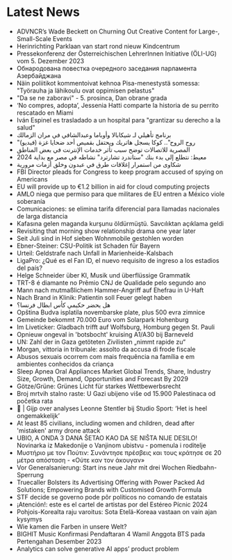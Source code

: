 # Latest News
-  ADVNCR’s Wade Beckett on Churning Out Creative Content for Large-, Small-Scale Events
-  Herinrichting Parklaan van start rond nieuw Kindcentrum
-  Pressekonferenz der Österreichischen LehrerInnen Initiative (ÖLI-UG) vom 5. Dezember 2023
-  Обнародована ​​повестка очередного заседания парламента Азербайджана
-  Näin poliitikot kommentoivat kehnoa Pisa-menestystä somessa: "Työrauha ja lähikoulu ovat oppimisen pelastus"
-  "Da se ne zaboravi" - 5. prosinca, Dan obrane grada
-  ‘No compres, adopta’, Jessenia Hatti comparte la historia de su perrito rescatado en Miami
-  Iván Espinel es trasladado a un hospital para "grantizar su derecho a la salud"
-  برنامج تأهيلي لـ شيكابالا وأوباما وعبدالشافي في مران الزمالك
-  "روح الروح".. كوكا يسجل هاتريك ويحتفل بقميص أحد ضحايا غزة (فيديو)
-  المصرية للاتصالات توضح سبب تأثر خدمات الإنترنت في بعض المناطق
-  معيط: نتطلع إلى بدء بنك "ستاندرد تشارترد" نشاطه في مصر مع بداية 2024
-  شكاوى من استمرار إغلاقات طرق في عبدون وخلق أزمات مرورية
-  FBI Director pleads for Congress to keep program accused of spying on Americans
-  EU will provide up to €1.2 billion in aid for cloud computing projects
-  AMLO niega que permiso para que militares de EU entren a México viole soberanía
-  Comunicaciones: se elimina tarifa diferencial para llamadas nacionales de larga distancia
-  Kafasına gelen maganda kurşunu öldürmüştü. Savcılıktan açıklama geldi
-  Revisiting that morning show relationship drama one year later
-  Seit Juli sind in Hof sieben Wohnmobile gestohlen worden
-  Ebner-Steiner: CSU-Politik ist Schaden für Bayern
-  Urteil: Geldstrafe nach Unfall in Marienheide-Kalsbach
-  LigaPro: ¿Qué es el Fan ID, el nuevo requisito de ingreso a los estadios del país?
-  Helge Schneider über KI, Musik und überflüssige Grammatik
-  TRT-8 é diamante no Prêmio CNJ de Qualidade pelo segundo ano
-  Mann nach mutmaßlichem Hammer-Angriff auf Ehefrau in U-Haft
-  Nach Brand in Klinik: Patientin soll Feuer gelegt haben
-  هل يحضر حكيمي كأس ابطال فرنسا؟
-  Opština Budva isplatila novembarske plate, plus 500 evra zimnice
-  Gemeinde bekommt 70.000 Euro vom Solarpark Hohenburg
-  Im Liveticker: Gladbach trifft auf Wolfsburg, Homburg gegen St. Pauli
-  Opnieuw ongeval in 'botsbocht' kruising A1/A30 bij Barneveld
-  UN: Zahl der in Gaza getöteten Zivilisten „nimmt rapide zu“
-  Morgan, vittoria in tribunale: assolto da accusa di frode fiscale
-  Abusos sexuais ocorrem com mais frequência na família e em ambientes conhecidos da criança
-  Sleep Apnea Oral Appliances Market Global Trends, Share, Industry Size, Growth, Demand, Opportunities and Forecast By 2029
-  Götze/Grüne: Grünes Licht für starkes Wettbewerbsrecht
-  Broj mrtvih stalno raste: U Gazi ubijeno više od 15.900 Palestinaca od početka rata
-  🎥​ | Gijp over analyses Leonne Stentler bij Studio Sport: ‘Het is heel ongemakkelijk’
-  At least 85 civilians, including women and children, dead after 'mistaken' army drone attack
-  UBIO, A ONDA 3 DANA ŠETAO KAO DA SE NIŠTA NIJE DESILO! Novinarka iz Makedonije o Vanjinom ubistvu - pomenula i roditelje
-  Μυστήριο με τον Πούτιν: Συνάντησε πρέσβεις και τους κράτησε σε 20 μέτρα απόσταση - «Ούτε καν τον άκουγαν»
-  Vor Generalsanierung: Start ins neue Jahr mit drei Wochen Riedbahn-Sperrung
-  Truecaller Bolsters its Advertising Offering with Power Packed Ad Solutions; Empowering Brands with Customised Growth Formula
-  STF decide se governo pode pôr políticos no comando de estatais
-  ¡Atención!: este es el cartel de artistas por del Estéreo Pícnic 2024
-  Pohjois-Korealta raju varoitus: Sota Etelä-Koreaa vastaan on vain ajan kysymys
-  Wie kamen die Farben in unsere Welt?
-  BIGHIT Music Konfirmasi Pendaftaran 4 Wamil Anggota BTS pada Pertengahan Desember 2023
-  Analytics can solve generative AI apps’ product problem
